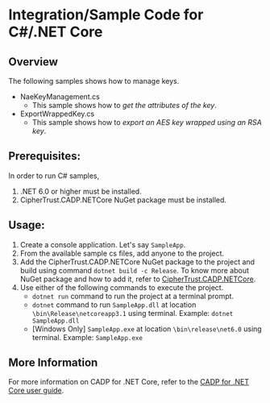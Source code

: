 # Integration/Sample Code for C#/.NET Core

## Overview
The following samples shows how to manage keys.

* NaeKeyManagement.cs
  * This sample shows how to *get the attributes of the key*.
* ExportWrappedKey.cs
  * This sample shows how to *export an AES key wrapped using an RSA key*.

## Prerequisites: 
In order to run C# samples, 
1. .NET 6.0 or higher must be installed.
1. CipherTrust.CADP.NETCore NuGet package must be installed.

## Usage: 
1. Create a console application. Let's say `SampleApp`.
1. From the available sample cs files, add anyone to the project.
1. Add the CipherTrust.CADP.NETCore NuGet package to the project and build using command `dotnet build -c Release`. To know more about NuGet package and how to add it, refer to [CipherTrust.CADP.NETCore](https://www.nuget.org/packages/CipherTrust.CADP.NETCore/).
1. Use either of the following commands to execute the project.
    * `dotnet run` command to run the project at a terminal prompt.
    * `dotnet` command to run `SampleApp.dll` at location `\bin\Release\netcoreapp3.1` using terminal. Example: `dotnet SampleApp.dll`
    * [Windows Only] `SampleApp.exe` at location `\bin\release\net6.0` using terminal. Example: `SampleApp.exe`

## More Information
For more information on CADP for .NET Core, refer to the [CADP for .NET Core user guide](https://thalesdocs.com/ctp/con/cadp/cadp-netcore/latest/index.html).
